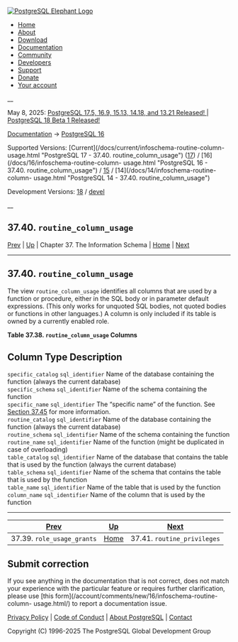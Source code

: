 [ ![PostgreSQL Elephant Logo](/media/img/about/press/elephant.png) ](/)

  * [Home](/ "Home")
  * [About](/about/ "About")
  * [Download](/download/ "Download")
  * [Documentation](/docs/ "Documentation")
  * [Community](/community/ "Community")
  * [Developers](/developer/ "Developers")
  * [Support](/support/ "Support")
  * [Donate](/about/donate/ "Donate")
  * [Your account](/account/ "Your account")

__

May 8, 2025: [ PostgreSQL 17.5, 16.9, 15.13, 14.18, and 13.21 Released! ](/about/news/postgresql-175-169-1513-1418-and-1321-released-3072/) | [ PostgreSQL 18 Beta 1 Released! ](/about/news/postgresql-18-beta-1-released-3070/)

[Documentation](/docs/ "Documentation") -> [PostgreSQL
16](/docs/16/index.html)

Supported Versions: [Current](/docs/current/infoschema-routine-column-
usage.html "PostgreSQL 17 - 37.40. routine_column_usage")
([17](/docs/17/infoschema-routine-column-usage.html "PostgreSQL 17 -
37.40. routine_column_usage")) / [16](/docs/16/infoschema-routine-column-
usage.html "PostgreSQL 16 - 37.40. routine_column_usage") /
[15](/docs/15/infoschema-routine-column-usage.html "PostgreSQL 15 -
37.40. routine_column_usage") / [14](/docs/14/infoschema-routine-column-
usage.html "PostgreSQL 14 - 37.40. routine_column_usage")

Development Versions: [18](/docs/18/infoschema-routine-column-usage.html
"PostgreSQL 18 - 37.40. routine_column_usage") /
[devel](/docs/devel/infoschema-routine-column-usage.html "PostgreSQL devel -
37.40. routine_column_usage")

__

37.40. `routine_column_usage`  
---  
[Prev](infoschema-role-usage-grants.html "37.39. role_usage_grants")  | [Up](information-schema.html "Chapter 37. The Information Schema") | Chapter 37. The Information Schema | [Home](index.html "PostgreSQL 16.9 Documentation") |  [Next](infoschema-routine-privileges.html "37.41. routine_privileges")  
  
* * *

## 37.40. `routine_column_usage` #

The view `routine_column_usage` identifies all columns that are used by a
function or procedure, either in the SQL body or in parameter default
expressions. (This only works for unquoted SQL bodies, not quoted bodies or
functions in other languages.) A column is only included if its table is owned
by a currently enabled role.

**Table  37.38. `routine_column_usage` Columns**

Column Type Description  
---  
`specific_catalog` `sql_identifier` Name of the database containing the
function (always the current database)  
`specific_schema` `sql_identifier` Name of the schema containing the function  
`specific_name` `sql_identifier` The “specific name” of the function. See
[Section 37.45](infoschema-routines.html "37.45. routines") for more
information.  
`routine_catalog` `sql_identifier` Name of the database containing the
function (always the current database)  
`routine_schema` `sql_identifier` Name of the schema containing the function  
`routine_name` `sql_identifier` Name of the function (might be duplicated in
case of overloading)  
`table_catalog` `sql_identifier` Name of the database that contains the table
that is used by the function (always the current database)  
`table_schema` `sql_identifier` Name of the schema that contains the table
that is used by the function  
`table_name` `sql_identifier` Name of the table that is used by the function  
`column_name` `sql_identifier` Name of the column that is used by the function  
  
  

* * *

[Prev](infoschema-role-usage-grants.html "37.39. role_usage_grants")  | [Up](information-schema.html "Chapter 37. The Information Schema") |  [Next](infoschema-routine-privileges.html "37.41. routine_privileges")  
---|---|---  
37.39. `role_usage_grants`  | [Home](index.html "PostgreSQL 16.9 Documentation") |  37.41. `routine_privileges`  
  
## Submit correction

If you see anything in the documentation that is not correct, does not match
your experience with the particular feature or requires further clarification,
please use [this form](/account/comments/new/16/infoschema-routine-column-
usage.html/) to report a documentation issue.

[Privacy Policy](/about/privacypolicy) | [Code of Conduct](/about/policies/coc/) | [About PostgreSQL](/about/) | [Contact](/about/contact/)  

Copyright (C) 1996-2025 The PostgreSQL Global Development Group

